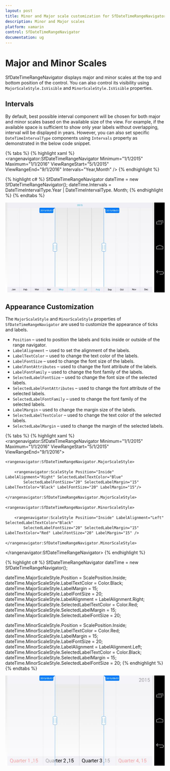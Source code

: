 ```yaml
---
layout: post
title: Minor and Major scale customization for SfDateTimeRangeNavigator
description: Minor and Major scales
platform: xamarin
control: SfDateTimeRangeNavigator
documentation: ug
---
```


# Major and Minor Scales

SfDateTimeRangeNavigator displays major and minor scales at the top and bottom position of the control. You can also control its visibility using `MajorScaleStyle.IsVisible` and `MinorScaleStyle.IsVisible` properties.

## Intervals

By default, best possible interval component will be chosen for both major and minor scales based on the available size of the view. For example, if the available space is sufficient to show only year labels without overlapping, interval will be displayed in years. However, you can also set specific `DateTimeIntervalType` components using `Intervals` property as demonstrated in the below code snippet.

{% tabs %}
{% highlight xaml %}
<rangenavigator:SfDateTimeRangeNavigator Minimum="1/1/2015" Maximum="1/1/2016" ViewRangeStart="5/1/2015" 
	ViewRangeEnd="9/1/2016" Intervals="Year,Month" />
{% endhighlight %}

{% highlight c# %}
SfDateTimeRangeNavigator dateTime = new SfDateTimeRangeNavigator();
dateTime.Intervals = DateTimeIntervalType.Year | DateTimeIntervalType. Month;
{% endhighlight %}
{% endtabs %}

![](minorandmajorscale_images/minorandmajorscale_img1.jpeg)

## Appearance Customization

The `MajorScaleStyle` and `MinorScaleStyle` properties of `SfDateTimeRangeNavigator` are used to customize the appearance of ticks and labels.

* `Position` – used to position the labels and ticks inside or outside of the range navigator.
* `LabelAlignment` – used to set the alignment of the labels. 
* `LabelTextColor` – used to change the text color of the labels.
* `LabelFontSize` – used to change the font size of the labels.
* `LabelFontAttributes` – used to change the font attribute of the labels.
* `LabelFontFamily` – used to change the font family of the labels.
* `SelectedLabelFontSize` – used to change the font size of the selected labels.
* `SelectedLabelFontAttributes` – used to change the font attribute of the selected labels.
* `SelectedLabelFontFamily` – used to change the font family of the selected labels.
* `LabelMargin` – used to change the margin size of the labels.
* `SelectedLabelTextColor` – used to change the text color of the selected labels.
* `SelectedLabelMargin` – used to change the margin of the selected labels.

{% tabs %}
{% highlight xaml %}
<rangenavigator:SfDateTimeRangeNavigator Minimum="1/1/2015" Maximum="1/1/2016" ViewRangeStart="5/1/2015" 
	ViewRangeEnd="9/1/2016">
	
	<rangenavigator:SfDateTimeRangeNavigator.MajorScaleStyle>
	
		<rangenavigator:ScaleStyle Position="Inside" LabelAlignment="Right" SelectedLabelTextColor="Blue" 
			SelectedLabelFontSize="20" SelectedLabelMargin="15" LabelTextColor="Black" LabelFontSize="20" LabelMargin="15"/>
			
	</rangenavigator:SfDateTimeRangeNavigator.MajorScaleStyle>
	
	<rangenavigator:SfDateTimeRangeNavigator.MinorScaleStyle>
	
		<rangenavigator:ScaleStyle Position="Inside" LabelAlignment="Left" SelectedLabelTextColor="Black" 
			SelectedLabelFontSize="20" SelectedLabelMargin="15" LabelTextColor="Red" LabelFontSize="20" LabelMargin="15" />
			
	</rangenavigator:SfDateTimeRangeNavigator.MinorScaleStyle>
	
</rangenavigator:SfDateTimeRangeNavigator>
{% endhighlight %}

{% highlight c# %}
SfDateTimeRangeNavigator dateTime = new SfDateTimeRangeNavigator();

dateTime.MajorScaleStyle.Position = ScalePosition.Inside;
dateTime.MajorScaleStyle.LabelTextColor = Color.Black;
dateTime.MajorScaleStyle.LabelMargin = 15;
dateTime.MajorScaleStyle.LabelFontSize = 20;
dateTime.MajorScaleStyle.LabelAlignment = LabelAlignment.Right;
dateTime.MajorScaleStyle.SelectedLabelTextColor = Color.Red;
dateTime.MajorScaleStyle.SelectedLabelMargin = 15;
dateTime.MajorScaleStyle.SelectedLabelFontSize = 20;

dateTime.MinorScaleStyle.Position = ScalePosition.Inside;
dateTime.MinorScaleStyle.LabelTextColor = Color.Red;
dateTime.MinorScaleStyle.LabelMargin = 15;
dateTime.MinorScaleStyle.LabelFontSize = 20;
dateTime.MinorScaleStyle.LabelAlignment = LabelAlignment.Left;
dateTime.MinorScaleStyle.SelectedLabelTextColor = Color.Black;
dateTime.MinorScaleStyle.SelectedLabelMargin = 15;
dateTime.MinorScaleStyle.SelectedLabelFontSize = 20;
{% endhighlight %}
{% endtabs %}

![](minorandmajorscale_images/minorandmajorscale_img2.jpeg)


